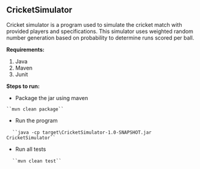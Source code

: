 ## CricketSimulator

Cricket simulator is a program used to simulate the cricket match with provided players and specifications. This simulator uses weighted random number generation based on probability to determine runs scored per ball.<br/> 

**Requirements:**
1. Java
2. Maven
3. Junit
    
**Steps to run:**<br/>
- Package the jar using maven<br/>
<pre><code>``mvn clean package``</code></pre>
- Run the program<br/>
<pre> <code> ``java -cp target\CricketSimulator-1.0-SNAPSHOT.jar CricketSimulator``</code></pre>
- Run all tests<br/>
<pre> <code> ``mvn clean test``</code></pre>
